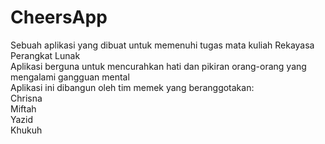 # CheersApp
Sebuah aplikasi yang dibuat untuk memenuhi tugas mata kuliah Rekayasa Perangkat Lunak\
Aplikasi berguna untuk mencurahkan hati dan pikiran orang-orang yang mengalami gangguan mental\
Aplikasi ini dibangun oleh tim memek yang beranggotakan:\
Chrisna\
Miftah\
Yazid\
Khukuh
